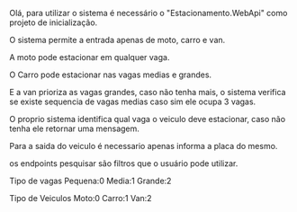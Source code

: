 Olá, para utilizar o sistema é necessário o "Estacionamento.WebApi" como projeto de inicialização.

O sistema permite a entrada apenas de moto, carro e van.

A moto pode estacionar em qualquer vaga.

O Carro pode estacionar nas vagas medias e grandes.

E a van prioriza as vagas grandes, caso não tenha mais, o sistema verifica se existe sequencia de vagas medias caso sim ele ocupa 3 vagas.

O proprio sistema identifica qual vaga o veiculo deve estacionar, caso não tenha ele retornar uma mensagem.

Para a saida do veiculo é necessario apenas informa a placa do mesmo.

os endpoints pesquisar são filtros que o usuário pode utilizar.


Tipo de vagas
  Pequena:0
  Media:1
  Grande:2
  
Tipo de Veiculos
  Moto:0
  Carro:1
  Van:2
  
  
